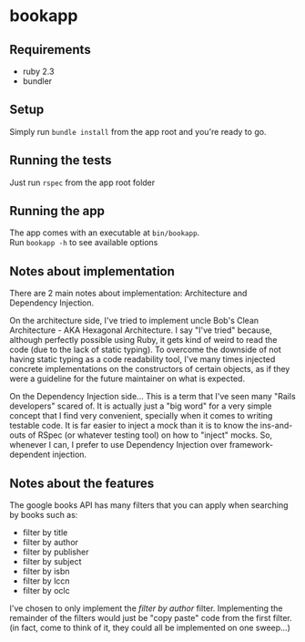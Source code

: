 # bookapp

## Requirements

* ruby 2.3
* bundler


## Setup

Simply run `bundle install` from the app root and you're ready to go.


## Running the tests

Just run `rspec` from the app root folder


## Running the app

The app comes with an executable at `bin/bookapp`.  
Run `bookapp -h` to see available options


## Notes about implementation

There are 2 main notes about implementation: Architecture and Dependency Injection.

On the architecture side, I've tried to implement uncle Bob's Clean Architecture - AKA Hexagonal Architecture. I say "I've tried" because, although perfectly possible using Ruby, it gets kind of weird to read the code (due to the lack of static typing).
To overcome the downside of not having static typing as a code readability tool, I've many times injected concrete implementations on the constructors of certain objects, as if they were a guideline for the future maintainer on what is expected.


On the Dependency Injection side... This is a term that I've seen many "Rails developers" scared of. It is actually just a "big word" for a very simple concept that I find very convenient, specially when it comes to writing testable code. It is far easier to inject a mock than it is to know the ins-and-outs of RSpec (or whatever testing tool) on how to "inject" mocks.
So, whenever I can, I prefer to use Dependency Injection over framework-dependent injection.


## Notes about the features

The google books API has many filters that you can apply when searching by books such as:

* filter by title
* filter by author
* filter by publisher
* filter by subject
* filter by isbn
* filter by lccn
* filter by oclc

I've chosen to only implement the *filter by author* filter.
Implementing the remainder of the filters would just be "copy paste" code from the first filter. (in fact, come to think of it, they could all be implemented on one sweep...)

